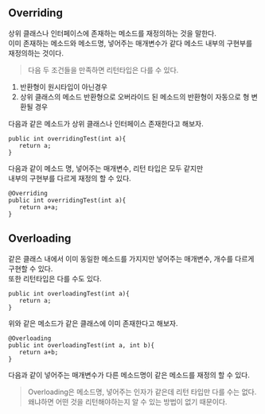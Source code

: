 ## Overriding

상위 클래스나 인터페이스에 존재하는 메소드를 재정의하는 것을 말한다.   
이미 존재하는 메소드와 메소드명, 넣어주는 매개변수가 같다 
메소드 내부의 구현부를 재정의하는 것이다.  

> 다음 두 조건들을 만족하면 리턴타입은 다를 수 있다.
1. 반환형이 원시타입이 아닌경우
2. 상위 클래스의 메소드 반환형으로 오버라이드 된 메소드의 반환형이 자동으로 형 변환될 경우   


다음과 같은 메소드가 상위 클래스나 인터페이스 존재한다고 해보자.

```
public int overridingTest(int a){
   return a;
}
```

다음과 같이 메소드 명, 넣어주는 매개변수, 리턴 타입은 모두 같지만  
내부의 구현부를 다르게 재정의 할 수 있다.
```
@Overriding
public int overridingTest(int a){
   return a+a;
}
```

## Overloading

같은 클래스 내에서 이미 동일한 메소드를 가지지만 넣어주는 매개변수, 개수를 다르게 구현할 수 있다.  
또한 리턴타입은 다를 수도 있다.

```
public int overloadingTest(int a){
   return a;
}
```
위와 같은 메소드가 같은 클래스에 이미 존재한다고 해보자.  
```
@Overloading
public int overloadingTest(int a, int b){
   return a+b;
}
```   
다음과 같이 넣어주는 매개변수가 다른 메소드명이 같은 메소드를 재정의 할 수 있다.

> Overloading은 메소드명, 넣어주는 인자가 같은데 리턴 타입만 다를 수는 없다.  
> 왜냐하면 어떤 것을 리턴해야하는지 알 수 있는 방법이 없기 때문이다.
